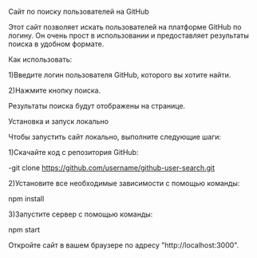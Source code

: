 Сайт по поиску пользователей на GitHub

Этот сайт позволяет искать пользователей на платформе GitHub по логину. Он очень прост в использовании и предоставляет результаты поиска в удобном формате. 


Как использовать:


1)Введите логин пользователя GitHub, которого вы хотите найти.

2)Нажмите кнопку поиска.

Результаты поиска будут отображены на странице.


Установка и запуск локально

Чтобы запустить сайт локально, выполните следующие шаги:



1)Скачайте код с репозитория GitHub:



-git clone https://github.com/username/github-user-search.git


2)Установите все необходимые зависимости с помощью команды:



npm install



3)Запустите сервер с помощью команды:



npm start


Откройте сайт в вашем браузере по адресу "http://localhost:3000".
